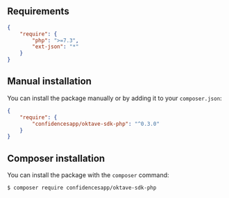 ## Requirements

```json
{
	"require": {
		"php": ">=7.3",
		"ext-json": "*"
	}
}
```

## Manual installation

You can install the package manually or by adding it to your `composer.json`:

```json
{
	"require": {
		"confidencesapp/oktave-sdk-php": "^0.3.0"
	}
}
```

## Composer installation

You can install the package with the `composer` command:

```bash
$ composer require confidencesapp/oktave-sdk-php
```
